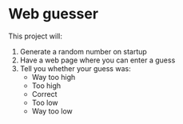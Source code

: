 # Web guesser

This project will:

1. Generate a random number on startup
2. Have a web page where you can enter a guess
3. Tell you whether your guess was:
    * Way too high
    * Too high
    * Correct
    * Too low
    * Way too low
